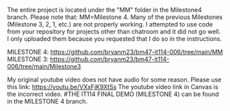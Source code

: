 The entire project is located under the "MM" folder in the Milestone4 branch.
Please note that: MM=Milestone 4. Many of the previous Milestones (Milestone 3, 2, 1, etc.) are not properly working. I attempted to use code from your repository for projects other than chatroom and it did not go well. I only uploaded them because you requested that I do so in the instructions.

MILESTONE 4: https://github.com/bryanm23/bm47-it114-006/tree/main/MM
MILESTONE 3: https://github.com/bryanm23/bm47-it114-006/tree/main/Milestone3

My original youtube video does not have audio for some reason. Please use this link: https://youtu.be/VXxFjK9XtSs The youtube video link in Canvas is the incorrect video.
#THE IT114 FINAL DEMO (MILESTONE 4) can be found in the MILESTONE 4 branch.
